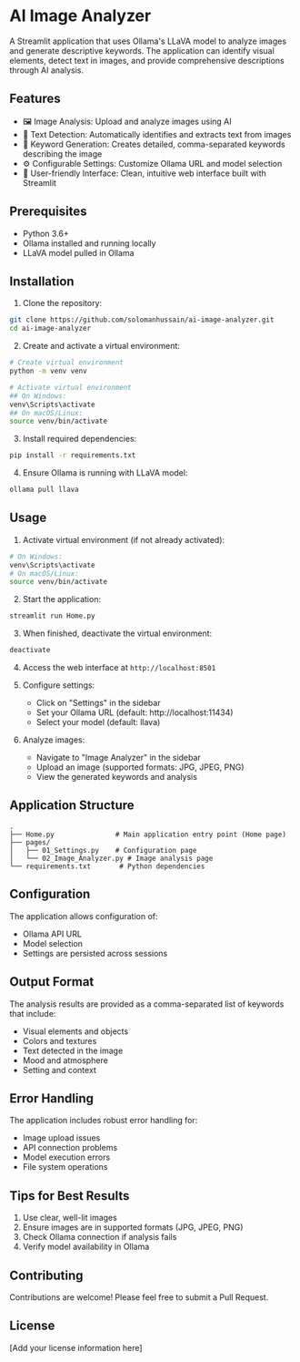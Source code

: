 # AI Image Analyzer

A Streamlit application that uses Ollama's LLaVA model to analyze images and generate descriptive keywords. The application can identify visual elements, detect text in images, and provide comprehensive descriptions through AI analysis.

## Features

- 🖼️ Image Analysis: Upload and analyze images using AI
- 📝 Text Detection: Automatically identifies and extracts text from images
- 🎯 Keyword Generation: Creates detailed, comma-separated keywords describing the image
- ⚙️ Configurable Settings: Customize Ollama URL and model selection
- 🎨 User-friendly Interface: Clean, intuitive web interface built with Streamlit

## Prerequisites

- Python 3.6+
- Ollama installed and running locally
- LLaVA model pulled in Ollama

## Installation

1. Clone the repository:
```bash
git clone https://github.com/solomanhussain/ai-image-analyzer.git
cd ai-image-analyzer
```

2. Create and activate a virtual environment:
```bash
# Create virtual environment
python -m venv venv

# Activate virtual environment
## On Windows:
venv\Scripts\activate
## On macOS/Linux:
source venv/bin/activate
```

3. Install required dependencies:
```bash
pip install -r requirements.txt
```

4. Ensure Ollama is running with LLaVA model:
```bash
ollama pull llava
```

## Usage

1. Activate virtual environment (if not already activated):
```bash
# On Windows:
venv\Scripts\activate
# On macOS/Linux:
source venv/bin/activate
```

2. Start the application:
```bash
streamlit run Home.py
```

3. When finished, deactivate the virtual environment:
```bash
deactivate
```

4. Access the web interface at `http://localhost:8501`

5. Configure settings:
   - Click on "Settings" in the sidebar
   - Set your Ollama URL (default: http://localhost:11434)
   - Select your model (default: llava)

6. Analyze images:
   - Navigate to "Image Analyzer" in the sidebar
   - Upload an image (supported formats: JPG, JPEG, PNG)
   - View the generated keywords and analysis

## Application Structure

```
.
├── Home.py               # Main application entry point (Home page)
├── pages/
│   ├── 01_Settings.py    # Configuration page
│   └── 02_Image_Analyzer.py # Image analysis page
└── requirements.txt       # Python dependencies
```

## Configuration

The application allows configuration of:
- Ollama API URL
- Model selection
- Settings are persisted across sessions

## Output Format

The analysis results are provided as a comma-separated list of keywords that include:
- Visual elements and objects
- Colors and textures
- Text detected in the image
- Mood and atmosphere
- Setting and context

## Error Handling

The application includes robust error handling for:
- Image upload issues
- API connection problems
- Model execution errors
- File system operations

## Tips for Best Results

1. Use clear, well-lit images
2. Ensure images are in supported formats (JPG, JPEG, PNG)
3. Check Ollama connection if analysis fails
4. Verify model availability in Ollama

## Contributing

Contributions are welcome! Please feel free to submit a Pull Request.

## License

[Add your license information here]